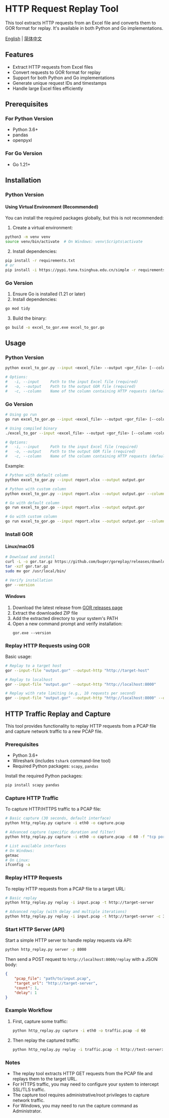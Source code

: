 
# HTTP Request Replay Tool

This tool extracts HTTP requests from an Excel file and converts them to GOR format for replay. It's available in both Python and Go implementations.

[English](README.md) | [简体中文](README_CN.md)


## Features

- Extract HTTP requests from Excel files
- Convert requests to GOR format for replay
- Support for both Python and Go implementations
- Generate unique request IDs and timestamps
- Handle large Excel files efficiently

## Prerequisites

### For Python Version
- Python 3.6+
- pandas
- openpyxl

### For Go Version
- Go 1.21+

## Installation

### Python Version

#### Using Virtual Environment (Recommended)

You can install the required packages globally, but this is not recommended:

1. Create a virtual environment:
```bash
python3 -m venv venv
source venv/bin/activate  # On Windows: venv\Scripts\activate
```

2. Install dependencies:
```bash
pip install -r requirements.txt
# or
pip install -i https://pypi.tuna.tsinghua.edu.cn/simple -r requirements.txt
```

### Go Version

1. Ensure Go is installed (1.21 or later)
2. Install dependencies:
```bash
go mod tidy
```
3. Build the binary:
```bash
go build -o excel_to_gor.exe excel_to_gor.go
```

## Usage

### Python Version
```bash
python excel_to_gor.py --input <excel_file> --output <gor_file> [--column <column_name>]

# Options:
#   -i, --input     Path to the input Excel file (required)
#   -o, --output    Path to the output GOR file (required)
#   -c, --column    Name of the column containing HTTP requests (default: 'http请求')
```

### Go Version
```bash
# Using go run
go run excel_to_gor.go --input <excel_file> --output <gor_file> [--column <column_name>]

# Using compiled binary
./excel_to_gor --input <excel_file> --output <gor_file> [--column <column_name>]

# Options:
#   -i, --input     Path to the input Excel file (required)
#   -o, --output    Path to the output GOR file (required)
#   -c, --column    Name of the column containing HTTP requests (default: 'http请求')
```

Example:
```bash
# Python with default column
python excel_to_gor.py --input report.xlsx --output output.gor

# Python with custom column
python excel_to_gor.py --input report.xlsx --output output.gor --column "custom_column"

# Go with default column
go run excel_to_gor.go --input report.xlsx --output output.gor

# Go with custom column
go run excel_to_gor.go --input report.xlsx --output output.gor --column "custom_column"
```

### Install GOR

#### Linux/macOS
```bash
# Download and install
curl -L -o gor.tar.gz https://github.com/buger/goreplay/releases/download/1.3.3/gor_1.3.3_x64.tar.gz
tar -xzf gor.tar.gz
sudo mv gor /usr/local/bin/

# Verify installation
gor --version
```

#### Windows
1. Download the latest release from [GOR releases page](https://github.com/buger/goreplay/releases)
2. Extract the downloaded ZIP file
3. Add the extracted directory to your system's PATH
4. Open a new command prompt and verify installation:
   ```
   gor.exe --version
   ```

### Replay HTTP Requests using GOR

Basic usage:
```bash
# Replay to a target host
gor --input-file "output.gor" --output-http "http://target-host"

# Replay to localhost
gor --input-file "output.gor" --output-http "http://localhost:8000"

# Replay with rate limiting (e.g., 10 requests per second)
gor --input-file "output.gor" --output-http "http://localhost:8000" --output-http-workers 10
```


## HTTP Traffic Replay and Capture

This tool provides functionality to replay HTTP requests from a PCAP file and capture network traffic to a new PCAP file.

### Prerequisites

- Python 3.6+
- Wireshark (includes `tshark` command-line tool)
- Required Python packages: `scapy`, `pandas`

Install the required Python packages:

```bash
pip install scapy pandas
```

### Capture HTTP Traffic

To capture HTTP/HTTPS traffic to a PCAP file:

```bash
# Basic capture (30 seconds, default interface)
python http_replay.py capture -i eth0 -o capture.pcap

# Advanced capture (specific duration and filter)
python http_replay.py capture -i eth0 -o capture.pcap -d 60 -f "tcp port 80 or tcp port 443"

# List available interfaces
# On Windows:
getmac
# On Linux:
ifconfig -a
```

### Replay HTTP Requests

To replay HTTP requests from a PCAP file to a target URL:

```bash
# Basic replay
python http_replay.py replay -i input.pcap -t http://target-server

# Advanced replay (with delay and multiple iterations)
python http_replay.py replay -i input.pcap -t http://target-server -c 3 -d 0.5
```

### Start HTTP Server (API)

Start a simple HTTP server to handle replay requests via API:

```bash
python http_replay.py server -p 8000
```

Then send a POST request to `http://localhost:8000/replay` with a JSON body:

```json
{
    "pcap_file": "path/to/input.pcap",
    "target_url": "http://target-server",
    "count": 1,
    "delay": 1
}
```

### Example Workflow

1. First, capture some traffic:
   ```bash
   python http_replay.py capture -i eth0 -o traffic.pcap -d 60
   ```

2. Then replay the captured traffic:
   ```bash
   python http_replay.py replay -i traffic.pcap -t http://test-server:8080
   ```

### Notes

- The replay tool extracts HTTP GET requests from the PCAP file and replays them to the target URL.
- For HTTPS traffic, you may need to configure your system to intercept SSL/TLS traffic.
- The capture tool requires administrative/root privileges to capture network traffic.
- For Windows, you may need to run the capture command as Administrator.

